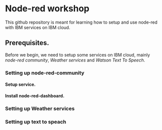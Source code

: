 # Node-red workshop

This github repository is meant for learning how to setup and use node-red with IBM services on IBM cloud.



## Prerequisites. 

Before we begin, we need to setup some services on IBM cloud, mainly *node-red community*, *Weather services* and *Watson Text To Speech*.

### Setting up node-red-community

#### Setup service.

#### Install node-red-dashboard.

### Setting up Weather services

### Setting up text to speach

